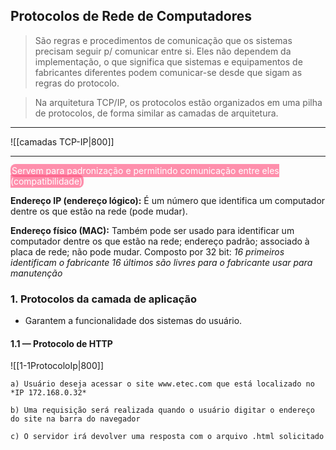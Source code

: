 ## Protocolos de Rede de Computadores

> São regras e procedimentos de comunicação que os sistemas precisam seguir p/ comunicar entre si. Eles não dependem da implementação, o que significa que sistemas e equipamentos de fabricantes diferentes podem comunicar-se desde que sigam as regras do protocolo.

> Na arquitetura TCP/IP, os protocolos estão organizados em uma pilha de protocolos, de forma similar as camadas de arquitetura.

---

![[camadas TCP-IP|800]]

---

<mark style="background: #FF5582A6; color: #FFF; padding: 2px; border-radius: 8px">Servem para padronização e permitindo comunicação entre eles (compatibilidade)</mark>

**Endereço IP (endereço lógico):** É um número que identifica um computador dentre os que estão na rede (pode mudar).

**Endereço físico (MAC):**  Também pode ser usado para identificar um computador dentre os que estão na rede; endereço padrão; associado à placa de rede; não pode mudar. 
	Composto por 32 bit:
		 *16 primeiros identificam o fabricante*
		 *16 últimos são livres para o fabricante usar para manutenção*



### 1. Protocolos da camada de aplicação
- Garantem a funcionalidade dos sistemas do usuário.

#### 1.1 — Protocolo de HTTP
![[1-1ProtocoloIp|800]]

```
a) Usuário deseja acessar o site www.etec.com que está localizado no *IP 172.168.0.32*

b) Uma requisição será realizada quando o usuário digitar o endereço do site na barra do navegador

c) O servidor irá devolver uma resposta com o arquivo .html solicitado
```

